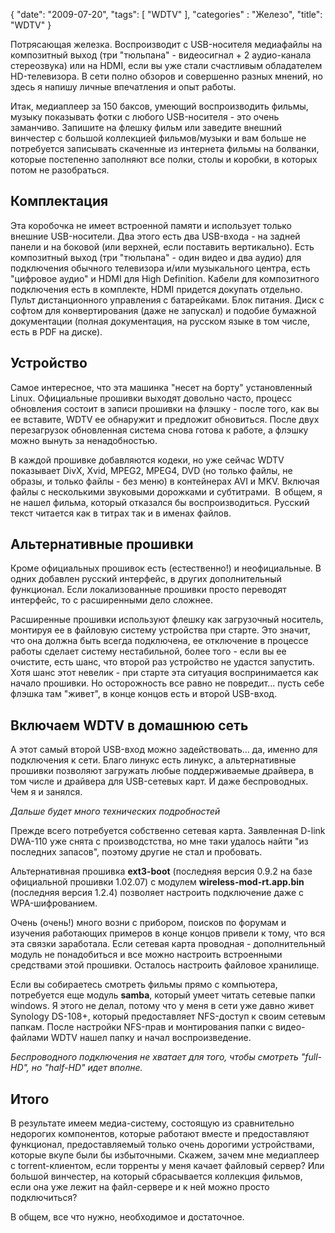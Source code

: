 {
   "date": "2009-07-20",
   "tags": [
      "WDTV"
   ],
   "categories" : "Железо",
   "title": "WDTV"
}

Потрясающая железка. Воспроизводит с USB-носителя медиафайлы на композитный выход (три "тюльпана" - видеосигнал + 2 аудио-канала стереозвука) или на HDMI, если вы уже стали счастливым обладателем HD-телевизора. В сети полно обзоров и совершенно разных мнений, но здесь я напишу личные впечатления и опыт работы.

Итак, медиаплеер за 150 баксов, умеющий воспроизводить фильмы, музыку показывать фотки с любого USB-носителя - это очень заманчиво. Запишите на флешку фильм или заведите внешний винчестер с большой коллекцией фильмов/музыки и вам больше не потребуется записывать скаченные из интернета фильмы на болванки, которые постепенно заполняют все полки, столы и коробки, в которых потом не разобраться.

## **Комплектация**

Эта коробочка не имеет встроенной памяти и использует только внешние USB-носители. Два этого есть два USB-входа - на задней панели и на боковой (или верхней, если поставить вертикально). Есть композитный выход (три "тюльпана" - один видео и два аудио) для подключения обычного телевизора и/или музыкального центра, есть "цифровое аудио" и HDMI для High Definition. Кабели для композитного подключения есть в комплекте, HDMI придется докупать отдельно. Пульт дистанционного управления с батарейками. Блок питания. Диск с софтом для конвертирования (даже не запускал) и подобие бумажной документации (полная документация, на русском языке в том числе, есть в PDF на диске).

## **Устройство**

Самое интересное, что эта машинка "несет на борту" установленный Linux. Официальные прошивки выходят довольно часто, процесс обновления состоит в записи прошивки на флэшку - после того, как вы ее вставите, WDTV ее обнаружит и предложит обновиться. После двух перезагрузок обновленная система снова готова к работе, а флэшку можно вынуть за ненадобностью.

В каждой прошивке добавляются кодеки, но уже сейчас WDTV показывает DivX, Xvid, MPEG2, MPEG4, DVD (но только файлы, не образы, и только файлы - без меню) в контейнерах AVI и MKV. Включая файлы с несколькими звуковыми дорожками и субтитрами.  В общем, я не нашел фильма, который отказался бы воспроизводиться. Русский текст читается как в титрах так и в именах файлов.

## **Альтернативные прошивки**

Кроме официальных прошивок есть (естественно!) и неофициальные. В одних добавлен русский интерфейс, в других дополнительный функционал. Если локализованные прошивки просто переводят интерфейс, то с расширенными дело сложнее.

Расширенные прошивки используют флешку как загрузочный носитель, монтируя ее в файловую систему устройства при старте. Это значит, что она должна быть всегда подключена, ее отключение в процессе работы сделает систему нестабильной, более того - если вы ее очистите, есть шанс, что второй раз устройство не удастся запустить. Хотя шанс этот невелик - при старте эта ситуация воспринимается как начало прошивки. Но осторожность все равно не повредит... пусть себе флэшка там "живет", в конце концов есть и второй USB-вход.

## **Включаем WDTV в домашнюю сеть**

А этот самый второй USB-вход можно задействовать... да, именно для подключения к сети. Благо линукс есть линукс, а альтернативные прошивки позволяют загружать любые поддерживаемые драйвера, в том числе и драйвера для USB-сетевых карт. И даже беспроводных. Чем я и занялся.

_Дальше будет много технических подробностей_

Прежде всего потребуется собственно сетевая карта. Заявленная D-link DWA-110 уже снята с производстства, но мне таки удалось найти "из последних запасов", поэтому другие не стал и пробовать.

Альтернативная прошивка **ext3-boot** (последняя версия 0.9.2 на базе официальной прошивки 1.02.07) с модулем **wireless-mod-rt.app.bin** (последняя версия 1.2.4) позволяет настроить подключение даже с WPA-шифрованием.

Очень (очень!) много возни с прибором, поисков по форумам и изучения работающих примеров в конце концов привели к тому, что вся эта связки заработала. Если сетевая карта проводная - дополнительный модуль не понадобиться и все можно настроить встроенными средствами этой прошивки. Осталось настроить файловое хранилище.

Если вы собираетесь смотреть фильмы прямо с компьютера, потребуется еще модуль **samba**, который умеет читать сетевые папки windows. Я этого не делал, потому что у меня в сети уже давно живет Synology DS-108+, который предоставляет NFS-доступ к своим сетевым папкам. После настройки NFS-прав и монтирования папки с видео-файлами WDTV нашел папку и начал воспроизведение.

_Беспроводного подключения не хватает для того, чтобы смотреть "full-HD", но "half-HD" идет вполне._

## **Итого**

В результате имеем медиа-систему, состоящую из сравнительно недорогих компонентов, которые работают вместе и предоставляют функционал, предоставляемый только очень дорогими устройствами, которые вкупе были бы избыточными. Скажем, зачем мне медиаплеер с torrent-клиентом, если торренты у меня качает файловый сервер? Или большой винчестер, на который сбрасывается коллекция фильмов, если она уже лежит на файл-сервере и к ней можно просто подключиться?

В общем, все что нужно, необходимое и достаточное.
